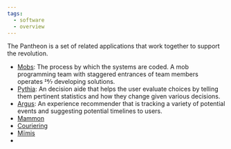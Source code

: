 ```yaml
---
tags:
  - software
  - overview
---
```

The Pantheon is a set of related applications that work together to support the revolution.

* [Mobs](Serial%20Mobbing): The process by which the systems are coded. A mob programming team with staggered entrances of team members operates 24⁄7 developing solutions.
* [Pythia](Pythia): An decision aide that helps the user evaluate choices by telling them pertinent statistics and how they change given various decisions.
* [Argus](Argus): An experience recommender that is tracking a variety of potential events and suggesting potential timelines to users.
* [Mammon](Mammon)
* [Couriering](Constant%20Couriering)
* [Mïmis](Mïmis)
* 